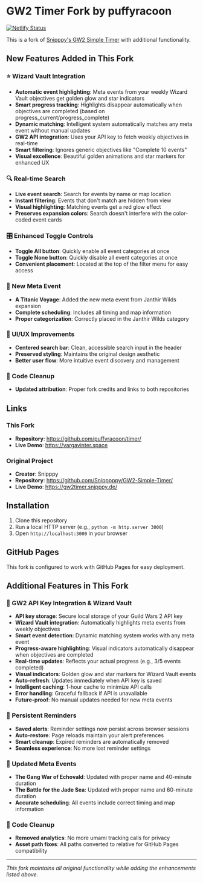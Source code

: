 # GW2 Timer Fork by puffyracoon

[![Netlify Status](https://api.netlify.com/api/v1/badges/3482cc61-6566-49de-957c-2e42d6981e27/deploy-status)](https://app.netlify.com/projects/puffytimer/deploys)

This is a fork of [Snipppy's GW2 Simple Timer](https://github.com/Snipppppy/GW2-Simple-Timer/) with additional functionality.

## New Features Added in This Fork

### ⭐ Wizard Vault Integration
- **Automatic event highlighting**: Meta events from your weekly Wizard Vault objectives get golden glow and star indicators
- **Smart progress tracking**: Highlights disappear automatically when objectives are completed (based on progress_current/progress_complete)
- **Dynamic matching**: Intelligent system automatically matches any meta event without manual updates
- **GW2 API integration**: Uses your API key to fetch weekly objectives in real-time
- **Smart filtering**: Ignores generic objectives like "Complete 10 events"
- **Visual excellence**: Beautiful golden animations and star markers for enhanced UX

### 🔍 Real-time Search
- **Live event search**: Search for events by name or map location
- **Instant filtering**: Events that don't match are hidden from view
- **Visual highlighting**: Matching events get a red glow effect
- **Preserves expansion colors**: Search doesn't interfere with the color-coded event cards

### 🎛️ Enhanced Toggle Controls
- **Toggle All button**: Quickly enable all event categories at once
- **Toggle None button**: Quickly disable all event categories at once
- **Convenient placement**: Located at the top of the filter menu for easy access

### 🌊 New Meta Event
- **A Titanic Voyage**: Added the new meta event from Janthir Wilds expansion
- **Complete scheduling**: Includes all timing and map information
- **Proper categorization**: Correctly placed in the Janthir Wilds category

### 🎨 UI/UX Improvements
- **Centered search bar**: Clean, accessible search input in the header
- **Preserved styling**: Maintains the original design aesthetic
- **Better user flow**: More intuitive event discovery and management

### 🧹 Code Cleanup
- **Updated attribution**: Proper fork credits and links to both repositories

## Links

### This Fork
- **Repository**: https://github.com/puffyracoon/timer/
- **Live Demo**: https://vargavinter.space

### Original Project
- **Creator**: Snipppy
- **Repository**: https://github.com/Snipppppy/GW2-Simple-Timer/
- **Live Demo**: https://gw2timer.snipppy.de/

## Installation
1. Clone this repository
2. Run a local HTTP server (e.g., `python -m http.server 3000`)
3. Open `http://localhost:3000` in your browser

## GitHub Pages
This fork is configured to work with GitHub Pages for easy deployment.

## Additional Features in This Fork

### 🔑 GW2 API Key Integration & Wizard Vault
- **API key storage**: Secure local storage of your Guild Wars 2 API key
- **Wizard Vault integration**: Automatically highlights meta events from weekly objectives
- **Smart event detection**: Dynamic matching system works with any meta event
- **Progress-aware highlighting**: Visual indicators automatically disappear when objectives are completed
- **Real-time updates**: Reflects your actual progress (e.g., 3/5 events completed)
- **Visual indicators**: Golden glow and star markers for Wizard Vault events
- **Auto-refresh**: Updates immediately when API key is saved
- **Intelligent caching**: 1-hour cache to minimize API calls
- **Error handling**: Graceful fallback if API is unavailable
- **Future-proof**: No manual updates needed for new meta events

### 🔔 Persistent Reminders
- **Saved alerts**: Reminder settings now persist across browser sessions
- **Auto-restore**: Page reloads maintain your alert preferences
- **Smart cleanup**: Expired reminders are automatically removed
- **Seamless experience**: No more lost reminder settings

### 🌊 Updated Meta Events
- **The Gang War of Echovald**: Updated with proper name and 40-minute duration
- **The Battle for the Jade Sea**: Updated with proper name and 60-minute duration
- **Accurate scheduling**: All events include correct timing and map information

### 🧹 Code Cleanup
- **Removed analytics**: No more umami tracking calls for privacy
- **Asset path fixes**: All paths converted to relative for GitHub Pages compatibility

---

*This fork maintains all original functionality while adding the enhancements listed above.*